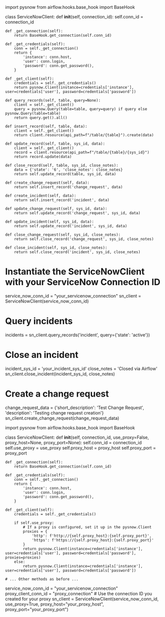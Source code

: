 import pysnow
from airflow.hooks.base_hook import BaseHook

class ServiceNowClient:
    def __init__(self, connection_id):
        self.conn_id = connection_id

    def _get_connection(self):
        return BaseHook.get_connection(self.conn_id)

    def _get_credentials(self):
        conn = self._get_connection()
        return {
            'instance': conn.host,
            'user': conn.login,
            'password': conn.get_password(),
        }

    def _get_client(self):
        credentials = self._get_credentials()
        return pysnow.Client(instance=credentials['instance'], user=credentials['user'], password=credentials['password'])

    def query_records(self, table, query=None):
        client = self._get_client()
        query = pysnow.Query(table=table, query=query) if query else pysnow.Query(table=table)
        return query.get().all()

    def insert_record(self, table, data):
        client = self._get_client()
        return client.resource(api_path=f"/table/{table}").create(data)

    def update_record(self, table, sys_id, data):
        client = self._get_client()
        record = client.resource(api_path=f"/table/{table}/{sys_id}")
        return record.update(data)

    def close_record(self, table, sys_id, close_notes):
        data = {'state': '6', 'close_notes': close_notes}
        return self.update_record(table, sys_id, data)

    def create_change_request(self, data):
        return self.insert_record('change_request', data)

    def create_incident(self, data):
        return self.insert_record('incident', data)

    def update_change_request(self, sys_id, data):
        return self.update_record('change_request', sys_id, data)

    def update_incident(self, sys_id, data):
        return self.update_record('incident', sys_id, data)

    def close_change_request(self, sys_id, close_notes):
        return self.close_record('change_request', sys_id, close_notes)

    def close_incident(self, sys_id, close_notes):
        return self.close_record('incident', sys_id, close_notes)


# Instantiate the ServiceNowClient with your ServiceNow Connection ID
service_now_conn_id = "your_servicenow_connection"
sn_client = ServiceNowClient(service_now_conn_id)

# Query incidents
incidents = sn_client.query_records('incident', query={'state': 'active'})

# Close an incident
incident_sys_id = 'your_incident_sys_id'
close_notes = 'Closed via Airflow'
sn_client.close_incident(incident_sys_id, close_notes)

# Create a change request
change_request_data = {'short_description': 'Test Change Request', 'description': 'Testing change request creation'}
sn_client.create_change_request(change_request_data)


import pysnow
from airflow.hooks.base_hook import BaseHook

class ServiceNowClient:
    def __init__(self, connection_id, use_proxy=False, proxy_host=None, proxy_port=None):
        self.conn_id = connection_id
        self.use_proxy = use_proxy
        self.proxy_host = proxy_host
        self.proxy_port = proxy_port

    def _get_connection(self):
        return BaseHook.get_connection(self.conn_id)

    def _get_credentials(self):
        conn = self._get_connection()
        return {
            'instance': conn.host,
            'user': conn.login,
            'password': conn.get_password(),
        }

    def _get_client(self):
        credentials = self._get_credentials()
        
        if self.use_proxy:
            # If a proxy is configured, set it up in the pysnow.Client
            proxies = {
                'http': f'http://{self.proxy_host}:{self.proxy_port}',
                'https': f'https://{self.proxy_host}:{self.proxy_port}'
            }
            return pysnow.Client(instance=credentials['instance'], user=credentials['user'], password=credentials['password'], proxies=proxies)
        else:
            return pysnow.Client(instance=credentials['instance'], user=credentials['user'], password=credentials['password'])

    # ... Other methods as before ...

service_now_conn_id = "your_servicenow_connection"
proxy_client_conn_id = "proxy_connection"  # Use the connection ID you created for your proxy
sn_client = ServiceNowClient(service_now_conn_id, use_proxy=True, proxy_host="your_proxy_host", proxy_port="your_proxy_port")
